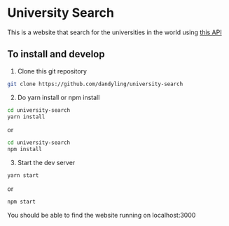 # University Search

This is a website that search for the universities in the world using [this API](http://universities.hipolabs.com)

## To install and develop

1. Clone this git repository

```bash
git clone https://github.com/dandyling/university-search
```

2. Do yarn install or npm install

```bash
cd university-search
yarn install
```

or

```bash
cd university-search
npm install
```

3. Start the dev server

```bash
yarn start
```

or

```bash
npm start
```

You should be able to find the website running on localhost:3000
